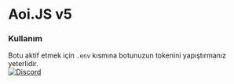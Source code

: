 # Aoi.JS v5

### Kullanım
Botu aktif etmek için `.env` kısmına botunuzun tokenini yapıştırmanız yeterlidir.<br>
[![Discord](https://img.shields.io/discord/977952292538048562?color=5865F2&label=Discord&style=for-the-badge)](https://discord.gg/2fqm7329mj)
